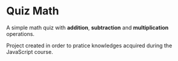 # Quiz Math

A simple math quiz with <b>addition</b>, <b>subtraction</b> and <b>multiplication</b> operations.

Project created in order to pratice knowledges acquired during the JavaScript course.

